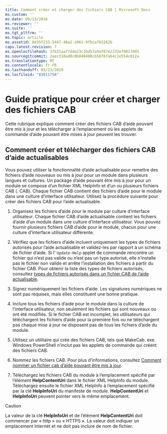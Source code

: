 ```yaml
---
title: Comment créer et charger des fichiers CAB | Microsoft Docs
ms.custom: ''
ms.date: 09/13/2016
ms.reviewer: ''
ms.suite: ''
ms.tgt_pltfrm: ''
ms.topic: article
ms.assetid: 8d35f233-5447-48a2-a961-9fbca763262b
caps.latest.revision: 7
ms.openlocfilehash: 37b31aa77dde23c1bd57a9af67e2232ef0827005
ms.sourcegitcommit: 2aec310ad0c0b048400cb56f6fa64c1e554c812a
ms.translationtype: MT
ms.contentlocale: fr-FR
ms.lasthandoff: 05/23/2020
ms.locfileid: "83811758"
---
```

# <a name="how-to-create-and-upload-cab-files"></a>Guide pratique pour créer et charger des fichiers CAB

Cette rubrique explique comment créer des fichiers CAB d’aide pouvant être mis à jour et les télécharger à l’emplacement où les applets de commande d’aide pouvant être mises à jour peuvent les trouver.

## <a name="how-to-create-and-upload-updatable-help-cab-files"></a>Comment créer et télécharger des fichiers CAB d’aide actualisables

Vous pouvez utiliser la fonctionnalité d’aide actualisable pour remettre des fichiers d’aide nouveaux ou mis à jour pour un module dans plusieurs langues et cultures. Un package d’aide pouvant être mis à jour pour un module se compose d’un fichier XML HelpInfo et d’un ou plusieurs fichiers CAB (. CAB). Chaque fichier CAB contient des fichiers d’aide pour le module dans une culture d’interface utilisateur. Utilisez la procédure suivante pour créer des fichiers CAB pour l’aide actualisable.

1. Organisez les fichiers d’aide pour le module par culture d’interface utilisateur. Chaque fichier CAB d’aide actualisable contient les fichiers d’aide d’un module dans une culture d’interface utilisateur. Vous pouvez fournir plusieurs fichiers CAB d’aide pour le module, chacun pour une culture d’interface utilisateur différente.

2. Vérifiez que les fichiers d’aide incluent uniquement les types de fichiers autorisés pour l’aide actualisable et validez-les par rapport à un schéma de fichier d’aide. Si l' `Update-Help` applet de commande rencontre un fichier qui n’est pas valide ou n’est pas un type autorisé, elle n’installe pas le fichier non valide et arrête l’installation des fichiers à partir du fichier CAB. Pour obtenir la liste des types de fichiers autorisés, consultez [types de fichiers autorisés dans un fichier CAB de l’aide actualisable](./file-types-permitted-in-an-updatable-help-cab-file.md).

3. Signez numériquement les fichiers d’aide. Les signatures numériques ne sont pas requises, mais elles constituent une bonne pratique.

4. Inclure tous les fichiers d’aide pour le module dans la culture de l’interface utilisateur, non seulement les fichiers qui sont nouveaux ou ont été modifiés. Si le fichier CAB est incomplet, les utilisateurs qui téléchargent les fichiers d’aide pour la première fois ou ne téléchargent pas chaque mise à jour ne disposent pas de tous les fichiers d’aide du module.

5. Utilisez un utilitaire qui crée des fichiers CAB, tels que MakeCab. exe. Windows PowerShell n’inclut pas les applets de commande qui créent des fichiers CAB.

6. Nommez les fichiers CAB. Pour plus d’informations, consultez [Comment nommer un fichier cab d’aide pouvant être mis à jour](./how-to-name-an-updatable-help-cab-file.md).

7. Téléchargez les fichiers CAB du module à l’emplacement spécifié par l’élément **HelpContentUri** dans le fichier XML HelpInfo du module. Téléchargez ensuite le fichier XML HelpInfo à l’emplacement spécifié par la clé **HelpInfoUri** du manifeste de module. **HelpContentUri** et **HelpInfoUri** peuvent pointer vers le même emplacement.

> [!CAUTION]
> La valeur de la clé **HelpInfoUri** et de l’élément **HelpContentUri** doit commencer par « http » ou « HTTPS ». La valeur doit indiquer un emplacement Internet et ne doit pas inclure de nom de fichier.

